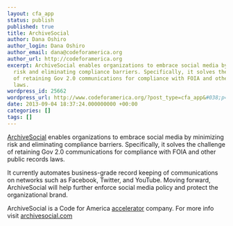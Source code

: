 ```yaml
---
layout: cfa_app
status: publish
published: true
title: ArchiveSocial
author: Dana Oshiro
author_login: Dana Oshiro
author_email: dana@codeforamerica.org
author_url: http://codeforamerica.org
excerpt: ArchiveSocial enables organizations to embrace social media by minimizing
  risk and eliminating compliance barriers. Specifically, it solves the challenge
  of retaining Gov 2.0 communications for compliance with FOIA and other public records
  laws.
wordpress_id: 25662
wordpress_url: http://www.codeforamerica.org/?post_type=cfa_app&#038;p=25662
date: 2013-09-04 18:37:24.000000000 +00:00
categories: []
tags: []
---
```

<a href="http://archivesocial.com/">ArchiveSocial</a> enables organizations to embrace social media by minimizing risk and eliminating compliance barriers. Specifically, it solves the challenge of retaining Gov 2.0 communications for compliance with FOIA and other public records laws.

It currently automates business-grade record keeping of communications on networks such as Facebook, Twitter, and YouTube. Moving forward, ArchiveSocial will help further enforce social media policy and protect the organizational brand.

ArchiveSocial is a Code for America <a href="http://codeforamerica.org/accelerator">accelerator</a> company. For more info visit <a href="http://archivesocial.com">archivesocial.com</a><a href="http://smartprocure.us/">
</a>
